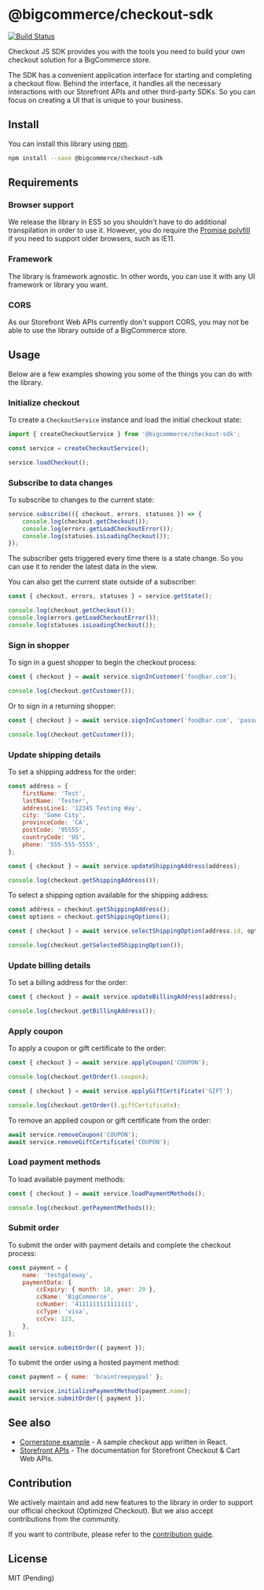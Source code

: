 # @bigcommerce/checkout-sdk

[![Build Status](https://travis-ci.com/bigcommerce/checkout-sdk-js.svg?token=pywwZy8zX1F5AzeQ9WpL&branch=master)](https://travis-ci.com/bigcommerce/checkout-sdk-js)

Checkout JS SDK provides you with the tools you need to build your own checkout solution for a BigCommerce store.

The SDK has a convenient application interface for starting and completing a checkout flow. Behind the interface, it handles all the necessary interactions with our Storefront APIs and other third-party SDKs. So you can focus on creating a UI that is unique to your business.


## Install

You can install this library using [npm](https://www.npmjs.com/get-npm).

```sh
npm install --save @bigcommerce/checkout-sdk
```


## Requirements

### Browser support

We release the library in ES5 so you shouldn't have to do additional transpilation in order to use it. However, you do require the [Promise polyfill](https://github.com/stefanpenner/es6-promise) if you need to support older browsers, such as IE11.

### Framework

The library is framework agnostic. In other words, you can use it with any UI framework or library you want.

### CORS

As our Storefront Web APIs currently don't support CORS, you may not be able to use the library outside of a BigCommerce store.


## Usage

Below are a few examples showing you some of the things you can do with the library.

### Initialize checkout

To create a `CheckoutService` instance and load the initial checkout state:

```js
import { createCheckoutService } from '@bigcommerce/checkout-sdk';

const service = createCheckoutService();

service.loadCheckout();
```

### Subscribe to data changes

To subscribe to changes to the current state:

```js
service.subscribe(({ checkout, errors, statuses }) => {
    console.log(checkout.getCheckout());
    console.log(errors.getLoadCheckoutError());
    console.log(statuses.isLoadingCheckout());
});
```

The subscriber gets triggered every time there is a state change. So you can use it to render the latest data in the view.

You can also get the current state outside of a subscriber:

```js
const { checkout, errors, statuses } = service.getState();

console.log(checkout.getCheckout());
console.log(errors.getLoadCheckoutError());
console.log(statuses.isLoadingCheckout());
```

### Sign in shopper

To sign in a guest shopper to begin the checkout process:

```js
const { checkout } = await service.signInCustomer('foo@bar.com');

console.log(checkout.getCustomer());
```

Or to sign in a returning shopper:

```js
const { checkout } = await service.signInCustomer('foo@bar.com', 'password123');

console.log(checkout.getCustomer());
```

### Update shipping details

To set a shipping address for the order:

```js
const address = {
    firstName: 'Test',
    lastName: 'Tester',
    addressLine1: '12345 Testing Way',
    city: 'Some City',
    provinceCode: 'CA',
    postCode: '95555',
    countryCode: 'US',
    phone: '555-555-5555',
};

const { checkout } = await service.updateShippingAddress(address);

console.log(checkout.getShippingAddress());
```

To select a shipping option available for the shipping address:

```js
const address = checkout.getShippingAddress();
const options = checkout.getShippingOptions();

const { checkout } = await service.selectShippingOption(address.id, options[address.id].id);

console.log(checkout.getSelectedShippingOption());
```

### Update billing details

To set a billing address for the order:

```js
const { checkout } = await service.updateBillingAddress(address);

console.log(checkout.getBillingAddress());
```

### Apply coupon

To apply a coupon or gift certificate to the order:

```js
const { checkout } = await service.applyCoupon('COUPON');

console.log(checkout.getOrder().coupon);
```

```js
const { checkout } = await service.applyGiftCertificate('GIFT');

console.log(checkout.getOrder().giftCertificate);
```

To remove an applied coupon or gift certificate from the order:

```js
await service.removeCoupon('COUPON');
await service.removeGiftCertificate('COUPON');
```

### Load payment methods

To load available payment methods:

```js
const { checkout } = await service.loadPaymentMethods();

console.log(checkout.getPaymentMethods());
```

### Submit order

To submit the order with payment details and complete the checkout process:

```js
const payment = {
    name: 'testgateway',
    paymentData: {
        ccExpiry: { month: 10, year: 20 },
        ccName: 'BigCommerce',
        ccNumber: '4111111111111111',
        ccType: 'visa',
        ccCvv: 123,
    },
};

await service.submitOrder({ payment });
```

To submit the order using a hosted payment method:

```js
const payment = { name: 'braintreepaypal' };

await service.initializePaymentMethod(payment.name);
await service.submitOrder({ payment });
```


## See also

* [Cornerstone example](https://github.com/bigcommerce/cornerstone/compare/master...davidchin:checkout_sdk_demo) - A sample checkout app written in React.
* [Storefront APIs](https://developer.bigcommerce.com/api/v3/storefront.html) - The documentation for Storefront Checkout & Cart Web APIs.


## Contribution

We actively maintain and add new features to the library in order to support our official checkout (Optimized Checkout). But we also accept contributions from the community.

If you want to contribute, please refer to the [contribution guide](CONTRIBUTING.md).


## License

MIT (Pending)
